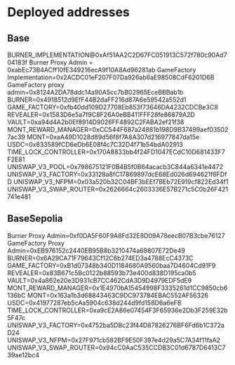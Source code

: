 # Deployed addresses

## Base

BURNER_IMPLEMENTATION@0xAf51AA2C2D67FC051913C572f780c90Ad704183f
Burner Proxy Admin = 0xabEc73B4ACff10fE349216ecA9f10A8Ad96281ab
GameFactory Implementation=0x2ACDC01eF207F07Da926ab6aE98508CdF6201D6B
GameFactory proxy admin=0x8124A2DA78ddc14a90A5cc7bB02965EceBBBab1b
BURNER=0x4918512d9EfF44B2daFF216d87A6e59542a552d1
GAME_FACTORY=0xfb40dd109D27708Eb853f73646DA4232CDCBe3C8
REVEALER=0x1583D6e5a7f9C8F26A0eBB411FFF28fe86879A2D
VAULT=0xa94d4A2b0Ef8914D9026FF4892C2FABA2ef21f38
MONT_REWARD_MANAGER=0xCC544F687a24881b198D9B37499aef035027ac39
MONT=0xaA49D1028d89d56f8f7A8A307d216977847da15e
USDC=0x833589fCD6eDb6E08f4c7C32D4f71b54bdA02913
TIME_LOCK_CONTROLLER=0x170A8833bb4f24FD1047ECdC10D681433F7F2E81
UNISWAP_V3_POOL=0x798675121F0B4B5f0B64acacb3C844a6341e4472
UNISWAP_V3_FACTORY=0x33128a8fC17869897dcE68Ed026d694621f6FDfD
UNISWAP_V3_NFPM=0x03a520b32C04BF3bEEf7BEb72E919cf822Ed34f1
UNISWAP_V3_SWAP_ROUTER=0x2626664c2603336E57B271c5C0b26F421741e481

## BaseSepolia

Burner Proxy Admin=0xf0DA5F60F9A8Fd32E8D09A78eecB07B3cbe76127
GameFactory Proxy Admin=0xEB976152c2440EB95B8b3210474a69807E72De49
BURNER=0x6A29CA71F79643Cf12C6b274ED3a4788EcC4373C
GAME_FACTORY=0xB1d07348b340D1184680A9560baa7D4604Cd91F9
REVEALER=0x83B671c5Bc0122b88593b73e400d838D195ca0b5
VAULT=0x4a862e20e3D931cB7CC462CdA3D9D4979EDF5dE9
MONT_REWARD_MANAGER=0x1E4970bA15454998F3335261d1CC9850cb6136bC
MONT=0x163a1b3d68843463C9DC973784EBAC552AF56326
USDC=0x41977287eb5cAa5904c638d244d9fd158D6a6eFB
TIME_LOCK_CONTROLLER=0xa9cE2A86e07454F3F65936e2Db3F259E32b5F47c
UNISWAP_V3_FACTORY=0x4752ba5DBc23f44D87826276BF6Fd6b1C372aD24
UNISWAP_V3_NFPM=0x27F971cb582BF9E50F397e4d29a5C7A34f11faA2
UNISWAP_V3_SWAP_ROUTER=0x94cC0AaC535CCDB3C01d6787D6413C739ae12bc4
